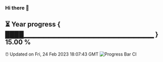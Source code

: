 ### Hi there 👋
⏳ Year progress { ████▁▁▁▁▁▁▁▁▁▁▁▁▁▁▁▁▁▁▁▁▁▁▁▁▁▁ } 15.00 %
---
⏰ Updated on Fri, 24 Feb 2023 18:07:43 GMT
![Progress Bar CI](https://github.com/Moyi321/Moyi321/workflows/Progress%20Bar%20CI/badge.svg)
